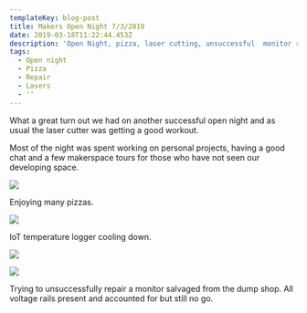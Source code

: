 ```yaml
---
templateKey: blog-post
title: Makers Open Night 7/3/2019
date: 2019-03-18T11:22:44.453Z
description: 'Open Night, pizza, laser cutting, unsuccessful  monitor repair, IoT on ice.'
tags:
  - Open night
  - Pizza
  - Repair
  - Lasers
  - ''
---
```

What a great turn out we had  on another successful open night and as usual the laser cutter was getting a good workout. 

Most of the night was spent working on personal projects, having a good chat and a few makerspace tours for those who have not seen our developing space.

![](/img/20190307_192212.jpg)

Enjoying many pizzas.



![](/img/20190307_192252.jpg)

IoT temperature logger cooling down.

![](/img/20190307_210112.jpg)



![](/img/20190318_214431.jpg)

Trying to unsuccessfully repair a monitor salvaged from the dump shop. All voltage rails present and accounted for but still no go.
